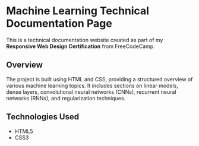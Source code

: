 # Machine Learning Technical Documentation Page

This is a technical documentation website created as part of my **Responsive Web Design Certification** from FreeCodeCamp.

## Overview

The project is built using HTML and CSS, providing a structured overview of various machine learning topics. It includes sections on linear models, dense layers, convolutional neural networks (CNNs), recurrent neural networks (RNNs), and regularization techniques.

## Technologies Used

- HTML5
- CSS3